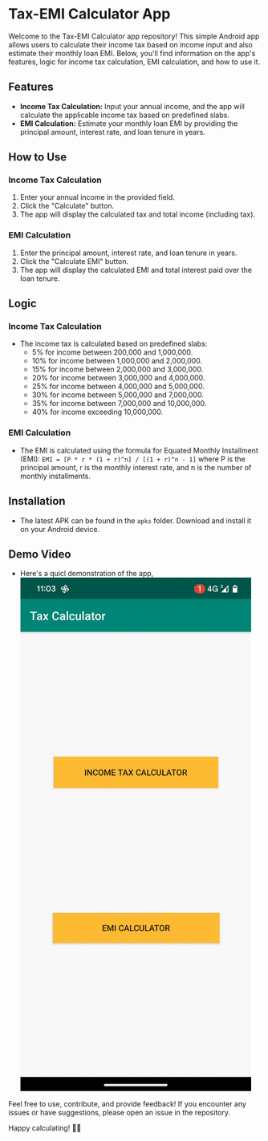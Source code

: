 # Tax-EMI Calculator App

Welcome to the Tax-EMI Calculator app repository! This simple Android app allows users to calculate their income tax based on income input and also estimate their monthly loan EMI. Below, you'll find information on the app's features, logic for income tax calculation, EMI calculation, and how to use it.

## Features

- **Income Tax Calculation:** Input your annual income, and the app will calculate the applicable income tax based on predefined slabs.
- **EMI Calculation:** Estimate your monthly loan EMI by providing the principal amount, interest rate, and loan tenure in years.

## How to Use

### Income Tax Calculation
1. Enter your annual income in the provided field.
2. Click the "Calculate" button.
3. The app will display the calculated tax and total income (including tax).

### EMI Calculation
1. Enter the principal amount, interest rate, and loan tenure in years.
2. Click the "Calculate EMI" button.
3. The app will display the calculated EMI and total interest paid over the loan tenure.

## Logic

### Income Tax Calculation
- The income tax is calculated based on predefined slabs:
  - 5% for income between 200,000 and 1,000,000.
  - 10% for income between 1,000,000 and 2,000,000.
  - 15% for income between 2,000,000 and 3,000,000.
  - 20% for income between 3,000,000 and 4,000,000.
  - 25% for income between 4,000,000 and 5,000,000.
  - 30% for income between 5,000,000 and 7,000,000.
  - 35% for income between 7,000,000 and 10,000,000.
  - 40% for income exceeding 10,000,000.

### EMI Calculation
- The EMI is calculated using the formula for Equated Monthly Installment (EMI): 
  `EMI = [P * r * (1 + r)^n] / [(1 + r)^n - 1]`
  where P is the principal amount, r is the monthly interest rate, and n is the number of monthly installments.

## Installation

- The latest APK can be found in the `apks` folder. Download and install it on your Android device.

## Demo Video

- Here's a quicl demonstration of the app,
![Demo](https://github.com/kartabyakrishna/KartabyaKrishna/blob/main/Assets/tax-calculator/taxCal%20-%20Demo.gif)

Feel free to use, contribute, and provide feedback! If you encounter any issues or have suggestions, please open an issue in the repository.

Happy calculating! 🧮📱